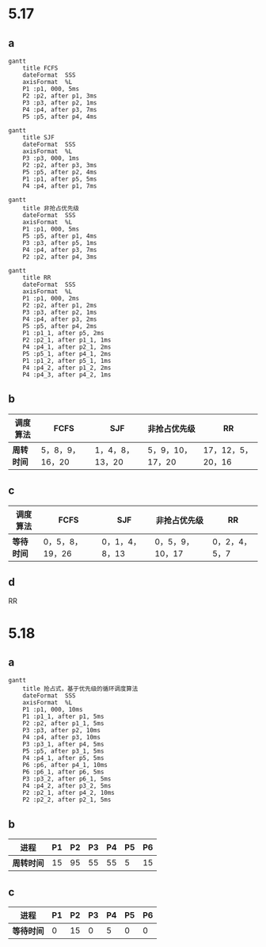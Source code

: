 # 5.17

## a

```mermaid
gantt
    title FCFS
    dateFormat  SSS
    axisFormat  %L
    P1 :p1, 000, 5ms
    P2 :p2, after p1, 3ms
    P3 :p3, after p2, 1ms
    P4 :p4, after p3, 7ms
    P5 :p5, after p4, 4ms
```

```mermaid
gantt
    title SJF
    dateFormat  SSS
    axisFormat  %L
    P3 :p3, 000, 1ms
    P2 :p2, after p3, 3ms
    P5 :p5, after p2, 4ms
    P1 :p1, after p5, 5ms
    P4 :p4, after p1, 7ms
```

```mermaid
gantt
    title 非抢占优先级
    dateFormat  SSS
    axisFormat  %L
    P1 :p1, 000, 5ms
    P5 :p5, after p1, 4ms
    P3 :p3, after p5, 1ms
    P4 :p4, after p3, 7ms
    P2 :p2, after p4, 3ms
```

```mermaid
gantt
    title RR
    dateFormat  SSS
    axisFormat  %L
    P1 :p1, 000, 2ms
    P2 :p2, after p1, 2ms
    P3 :p3, after p2, 1ms
    P4 :p4, after p3, 2ms
    P5 :p5, after p4, 2ms
    P1 :p1_1, after p5, 2ms
    P2 :p2_1, after p1_1, 1ms
    P4 :p4_1, after p2_1, 2ms
    P5 :p5_1, after p4_1, 2ms
    P1 :p1_2, after p5_1, 1ms
    P4 :p4_2, after p1_2, 2ms
    P4 :p4_3, after p4_2, 1ms
```

## b

| 调度算法     | FCFS            | SJF             | 非抢占优先级     | RR                |
| ------------ | --------------- | --------------- | ---------------- | ----------------- |
| **周转时间** | 5，8，9，16，20 | 1，4，8，13，20 | 5，9，10，17，20 | 17，12，5，20，16 |

## c

| 调度算法     | FCFS            | SJF            | 非抢占优先级    | RR            |
| ------------ | --------------- | -------------- | --------------- | ------------- |
| **等待时间** | 0，5，8，19，26 | 0，1，4，8，13 | 0，5，9，10，17 | 0，2，4，5，7 |

## d

RR

# 5.18

## a

```mermaid
gantt
    title 抢占式，基于优先级的循环调度算法
    dateFormat  SSS
    axisFormat  %L
    P1 :p1, 000, 10ms
    P1 :p1_1, after p1, 5ms
    P2 :p2, after p1_1, 5ms
    P3 :p3, after p2, 10ms
    P4 :p4, after p3, 10ms
    P3 :p3_1, after p4, 5ms
    P5 :p5, after p3_1, 5ms
    P4 :p4_1, after p5, 5ms
    P6 :p6, after p4_1, 10ms
    P6 :p6_1, after p6, 5ms
    P3 :p3_2, after p6_1, 5ms
    P4 :p4_2, after p3_2, 5ms
    P2 :p2_1, after p4_2, 10ms
    P2 :p2_2, after p2_1, 5ms
```

## b

| 进程         | P1   | P2   | P3   | P4   | P5   | P6   |
| ------------ | ---- | ---- | ---- | ---- | ---- | ---- |
| **周转时间** | 15   | 95   | 55   | 55   | 5    | 15   |

## c

| 进程         | P1   | P2   | P3   | P4   | P5   | P6   |
| ------------ | ---- | ---- | ---- | ---- | ---- | ---- |
| **等待时间** | 0    | 15   | 0    | 5    | 0    | 0    |